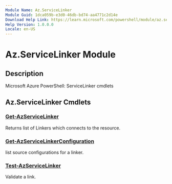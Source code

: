 ```yaml
---
Module Name: Az.ServiceLinker
Module Guid: 1dca059b-e3d0-46db-bd74-aa4771c2d14e
Download Help Link: https://learn.microsoft.com/powershell/module/az.servicelinker
Help Version: 1.0.0.0
Locale: en-US
---
```


# Az.ServiceLinker Module
## Description
Microsoft Azure PowerShell: ServiceLinker cmdlets

## Az.ServiceLinker Cmdlets
### [Get-AzServiceLinker](Get-AzServiceLinker.md)
Returns list of Linkers which connects to the resource.

### [Get-AzServiceLinkerConfiguration](Get-AzServiceLinkerConfiguration.md)
list source configurations for a linker.

### [Test-AzServiceLinker](Test-AzServiceLinker.md)
Validate a link.

